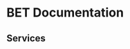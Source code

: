 # BET Documentation



## Services

<!--stackedit_data:
eyJoaXN0b3J5IjpbLTI3MTUxMTY5NCwxNTMyMzY3ODk0LC0zMz
I0NTUzNjNdfQ==
-->